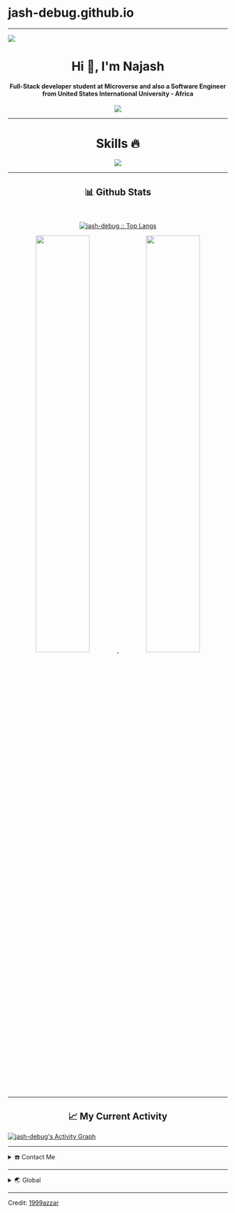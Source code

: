 # jash-debug.github.io
---

![](https://komarev.com/ghpvc/?username=jash-debug&label=PROFILE+VIEWS)

<div align="center">
  <h1 align="center">Hi 👋, I'm Najash</h1>
  <h4 align="center">Full-Stack developer student at Microverse and also a Software Engineer from United States International University - Africa</h4>
</div>

<div align="center">
  <img src="https://media0.giphy.com/media/v1.Y2lkPTc5MGI3NjExZ3FvdDR1bHRvbXF0enAwMHc2MHk1N3NycjJpMW5zcWU5d3EzN2drMiZlcD12MV9pbnRlcm5hbF9naWZfYnlfaWQmY3Q9Zw/RbDKaczqWovIugyJmW/giphy.webp">
</div>

---

<div align="center">
  <h1>Skills 🔥</h1>
  <img src="https://skillicons.dev/icons?i=git,github,html,css,bootstrap,sass,js,vscode,webpack" />
</div>

---

<div>
  <h2 align="center">📊 Github Stats</h2>
  <br/>
  <p align="center">
    <a href="https://github.com/jash-debug/">
      <img src="https://github-readme-stats.vercel.app/api/top-langs/?username=jash-debug&langs_count=6&theme=gruvbox&layout=compact&hide_border=true" alt="jash-debug :: Top Langs" />
    </a>
  </p>
  <p align="center">
    <a href="https://github.com/jash-debug/">
      <img width="49.5%" src="https://github-readme-stats.vercel.app/api?username=jash-debug&show_icons=true&theme=gruvbox&hide_border=true" />
      <img width="49.5%" src="https://github-readme-streak-stats.herokuapp.com/?user=jash-debug&theme=gruvbox&hide_border=true" />
    </a>
  </p>
  <br>
</div>    

---

<h2 align="center">📈 My Current Activity</h2>
<a href="https://github.com/jash-debug/github-readme-activity-graph">
  <img alt="jash-debug's Activity Graph" src="https://activity-graph.herokuapp.com/graph/?username=jash-debug&bg_color=000&color=fff&line=00E676&point=fff&hide_border=true" />
</a>

---

<details>
  <summary>☎️ Contact Me</summary>
  <div align="center">
    <samp>
      <h2 align="center">😎 You can reach me at:</h2>
      <p align="center">
        <a href="https://www.linkedin.com/in/ahmed-najash-286a671ab/" target="_blank">
          <img src="https://img.shields.io/badge/linkedin-%231DA1F2.svg?style=for-the-badge&logo=linkedin&logoColor=white" alt="LinkedIn" height="30"/>
        </a>
        <a href="" target="_blank">
          <img src="https://img.shields.io/badge/facebook-4267B2.svg?style=for-the-badge&logo=facebook&logoColor=white" alt="Facebook" height="30"/>
        </a>
        <a href="mailto:ahmednjsh1@gmail.com" target="_blank">
          <img src="https://img.shields.io/badge/gmail-EA4335.svg?style=for-the-badge&logo=gmail&logoColor=white" alt="Gmail" height="30"/>
        </a>
      </p>
      <p align="center">
        <a href="https://instagram.com/najash_ahmed" target="_blank">
          <img src="https://img.shields.io/badge/instagram-%23E4405F.svg?style=for-the-badge&logo=Instagram&logoColor=white" alt="Instagram" height="30"/>
        </a>
        <a href="https://wa.me/+254742643533" target="_blank">
          <img src="https://img.shields.io/badge/whatsapp-4B7F1.svg?style=for-the-badge&logo=whatsapp&logoColor=white" alt="WhatsApp" height="30"/>
        </a>
        <a href="https://twitter.com/ahmed_najash" target="_blank">
          <img src="https://img.shields.io/badge/twitter-1DA1F2.svg?style=for-the-badge&logo=twitter&logoColor=white" alt="Twitter" height="30"/>
        </a>
      </p>
    </samp>
  </div>
</details>

---

<details>
  <summary>🌏 Global</summary>
  <div align="center">
    <h2 align="center">Wanna learn more about me?</h2>
  </div>
</details>

---

Credit: [1999azzar](https://github.com/1999azzar)
